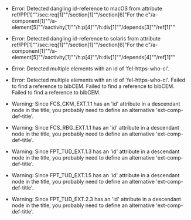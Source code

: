 * Error: Detected dangling id-reference to macOS from attribute
        ref/PP[1]""/sec:req[1]""/section[1]""/section[6]"For the c"/a-component[1]""/a-element[5]""/aactivity[1]""/h:p[4]""/h:div[1]""/depends[3]""/ref[1]""
* Error: Detected dangling id-reference to solaris from attribute
        ref/PP[1]""/sec:req[1]""/section[1]""/section[6]"For the c"/a-component[1]""/a-element[5]""/aactivity[1]""/h:p[4]""/h:div[1]""/depends[4]""/ref[1]""
* Error: Detected multiple elements with an id of 'fel-https-who-cl'.
* Error: Detected multiple elements with an id of 'fel-https-who-cl'.
 Failed to find a reference to bibCEM.
 Failed to find a reference to bibCEM.
 Failed to find a reference to bibCEM.
* Warning: Since FCS_CKM_EXT.1.1 has an 'id' attribute in a descendant node in the title, you probably need to define an alternative 'ext-comp-def-title'.
                       
* Warning: Since FCS_RBG_EXT.1.1 has an 'id' attribute in a descendant node in the title, you probably need to define an alternative 'ext-comp-def-title'.
                       
* Warning: Since FPT_TUD_EXT.1.3 has an 'id' attribute in a descendant node in the title, you probably need to define an alternative 'ext-comp-def-title'.
                       
* Warning: Since FPT_TUD_EXT.1.5 has an 'id' attribute in a descendant node in the title, you probably need to define an alternative 'ext-comp-def-title'.
                       
* Warning: Since FPT_TUD_EXT.2.3 has an 'id' attribute in a descendant node in the title, you probably need to define an alternative 'ext-comp-def-title'.
                       

